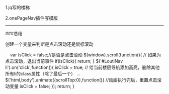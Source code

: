 1.jq写的楼梯  

2.onePageNav插件写模版  

*******
###总结 

创建一个变量来判断是点击滚动还是鼠标滚动  

    	var isClick = false;//是否是点击滚动
	$(window).scroll(function(){
		// 如果为点击滚动，退出当前事件
		if(isClick){
			return;
		}
    	$('#LoutiNav li').on('click',function(){
		isClick = true;
		// 给当前楼层导航添加高亮，删除其他所有li的class属性（除了最后一个）
		...
        $('html,body').animate({scrollTop:0},function(){
		//动画执行完后，重置点击滚动变量
		isClick = false;
	});
	return;
	}
